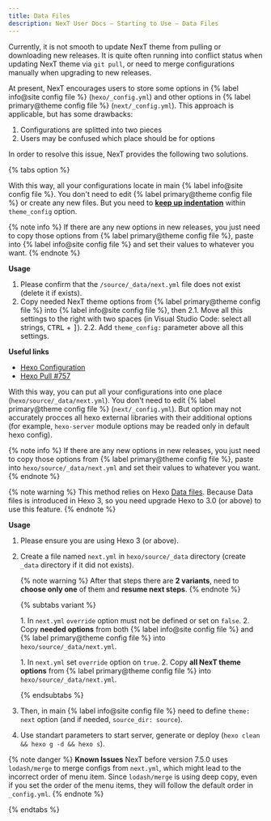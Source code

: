 ```yaml
---
title: Data Files
description: NexT User Docs – Starting to Use – Data Files
---
```


Currently, it is not smooth to update NexT theme from pulling or downloading new releases. It is quite often running into conflict status when updating NexT theme via `git pull`, or need to merge configurations manually when upgrading to new releases.

 At present, NexT encourages users to store some options in {% label info@site config file %} (`hexo/_config.yml`) and other options in {% label primary@theme config file %} (`next/_config.yml`). This approach is applicable, but has some drawbacks:
1. Configurations are splitted into two pieces
2. Users may be confused which place should be for options

In order to resolve this issue, NexT provides the following two solutions.

{% tabs option %}
<!-- tab {% label success@Hexo-Way %} -->
With this way, all your configurations locate in main {% label info@site config file %}.
You don't need to edit {% label primary@theme config file %} or create any new files.
But you need to **[keep up indentation](/docs/troubleshooting/#Keep-up-indentation)** within `theme_config` option.

{% note info %}
If there are any new options in new releases, you just need to copy those options from {% label primary@theme config file %}, paste into {% label info@site config file %} and set their values to whatever you want.
{% endnote %}

**Usage**

1. Please confirm that the `/source/_data/next.yml` file does not exist (delete it if exists).
2. Copy needed NexT theme options from {% label primary@theme config file %} into {% label info@site config file %}, then
   2.1. Move all this settings to the right with two spaces (in Visual Studio Code: select all strings, <kbd>CTRL</kbd> + <kbd>]</kbd>).
   2.2. Add `theme_config:` parameter above all this settings.

**Useful links**

* [Hexo Configuration](https://hexo.io/docs/configuration#Overriding-Theme-Config)
* [Hexo Pull #757](https://github.com/hexojs/hexo/pull/757)

<!-- endtab -->

<!-- tab NexT-Way -->
With this way, you can put all your configurations into one place (`hexo/source/_data/next.yml`).
You don't need to edit {% label primary@theme config file %} (`next/_config.yml`).
But option may not accurately procces all hexo external libraries with their additional options (for example, `hexo-server` module options may be readed only in default hexo config).

{% note info %}
If there are any new options in new releases, you just need to copy those options from {% label primary@theme config file %}, paste into `hexo/source/_data/next.yml` and set their values to whatever you want.
{% endnote %}

{% note warning %}
This method relies on Hexo [Data files](https://hexo.io/docs/data-files.html). Because Data files is introduced in Hexo 3, so you need upgrade Hexo to 3.0 (or above) to use this feature.
{% endnote %}

**Usage**

1. Please ensure you are using Hexo 3 (or above).
2. Create a file named `next.yml` in `hexo/source/_data` directory (create `_data` directory if it did not exists).

   {% note warning %}
   After that steps there are **2 variants**, need to **choose only one** of them and **resume next steps**.
   {% endnote %}

   {% subtabs variant %}
   <!-- tab <strong><code>override: false</code></strong> -->
   1\. In `next.yml` `override` option must not be defined or set on `false`.
   2\. Copy **needed options** from both {% label info@site config file %} and {% label primary@theme config file %} into `hexo/source/_data/next.yml`.
   <!-- endtab -->

   <!-- tab <code>override: true</code> -->
   1\. In `next.yml` set `override` option on `true`.
   2\. Copy **all NexT theme options** from {% label primary@theme config file %} into `hexo/source/_data/next.yml`.
   <!-- endtab -->
   {% endsubtabs %}
3. Then, in main {% label info@site config file %} need to define `theme: next` option (and if needed, `source_dir: source`).
4. Use standart parameters to start server, generate or deploy (`hexo clean && hexo g -d && hexo s`).

{% note danger %}
**Known Issues**
NexT before version 7.5.0 uses `lodash/merge` to merge configs from `next.yml`, which might lead to the incorrect order of menu item. Since `lodash/merge` is using deep copy, even if you set the order of the menu items, they will follow the default order in `_config.yml`.
{% endnote %}

<!-- endtab -->
{% endtabs %}
